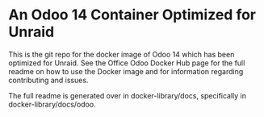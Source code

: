 # An Odoo 14 Container Optimized for Unraid
This is the git repo for the docker image of Odoo 14 which has been optimized for Unraid. See the Office Odoo Docker Hub page for the full readme on how to use the Docker image and for information regarding contributing and issues.

The full readme is generated over in docker-library/docs, specifically in docker-library/docs/odoo.
